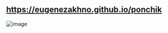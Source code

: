 https://eugenezakhno.github.io/ponchik
------
![image](https://github.com/EugeneZakhno/ponchik/assets/30446748/f7983676-b275-4526-bad5-1d3f9dc2bea7)


